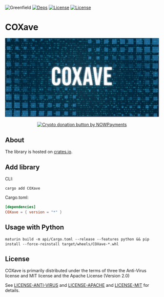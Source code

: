 ![Greenfield](https://img.shields.io/badge/Greenfield-0fc908.svg)
[![Deps](https://deps.rs/repo/github/xavetar/COXave/status.svg)](https://deps.rs/repo/github/xavetar/COXave)
[![License](https://img.shields.io/badge/License-Apache%202.0-blue.svg)](https://opensource.org/licenses/Apache-2.0)
[![License](https://img.shields.io/badge/License-MIT-yellow.svg)](https://opensource.org/licenses/MIT)

# COXave

![COXave Logo](api/res/coxave-header.jpg)

<div style="display: flex; justify-content: center; gap: 20px;">
    <a href="https://nowpayments.io/donation?api_key=NRH28QG-ABRM7CC-J7NVGXN-F8FTRS1&source=lk_donation&medium=referral" target="_blank">
        <img src="https://nowpayments.io/images/embeds/donation-button-black.svg" alt="Crypto donation button by NOWPayments" style="height: 60px !important; width: 217px !important;">
    </a>
</div>

## About

The library is hosted on [crates.io](https://crates.io/crates/COXave/).

## Add library

CLI:

```shell
cargo add COXave
```

Cargo.toml:

```toml
[dependencies]
COXave = { version = "*" }
```

## Usage with Python

```shell
maturin build -m api/Cargo.toml --release --features python && pip install --force-reinstall target/wheels/COXave-*.whl
```

## License

COXave is primarily distributed under the terms of three the Anti-Virus license and MIT license and the Apache License (Version 2.0)

See [LICENSE-ANTI-VIRUS](LICENSE) and [LICENSE-APACHE](LICENSE) and [LICENSE-MIT](LICENSE) for details.